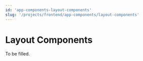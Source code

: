 ```yaml
---
id: 'app-components-layout-components'
slug: '/projects/frontend/app-components/layout-components'
---
```


# Layout Components

To be filled.
